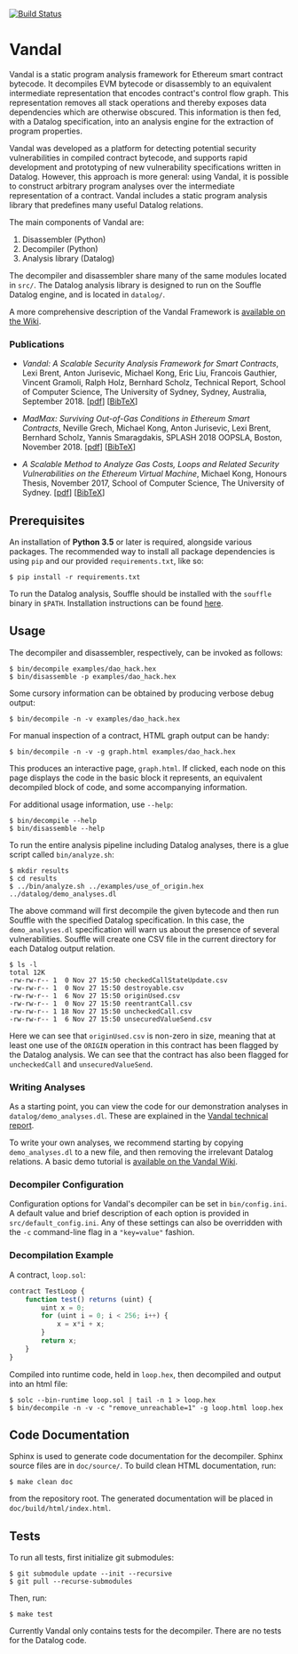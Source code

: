 [![Build Status](https://travis-ci.org/usyd-blockchain/vandal.svg?branch=master)](https://travis-ci.org/usyd-blockchain/vandal)

# Vandal

Vandal is a static program analysis framework for Ethereum smart contract
bytecode. It decompiles EVM bytecode or disassembly to an equivalent
intermediate representation that encodes contract's control flow graph. This
representation removes all stack operations and thereby exposes data
dependencies which are otherwise obscured. This information is then fed, with
a Datalog specification, into an analysis engine for the extraction of program
properties.

Vandal was developed as a platform for detecting potential security
vulnerabilities in compiled contract bytecode, and supports rapid development
and prototyping of new vulnerability specifications written in Datalog.
However, this approach is more general: using Vandal, it is possible to
construct arbitrary program analyses over the intermediate representation of
a contract. Vandal includes a static program analysis library that predefines
many useful Datalog relations.

The main components of Vandal are:
1. Disassembler (Python)
2. Decompiler (Python)
3. Analysis library (Datalog)

The decompiler and disassembler share many of the same modules located in
`src/`. The Datalog analysis library is designed to run on the Souffle Datalog
engine, and is located in `datalog/`.

A more comprehensive description of the Vandal Framework is [available on the
Wiki](https://github.com/usyd-blockchain/vandal/wiki).

### Publications

* _Vandal: A Scalable Security Analysis Framework for Smart Contracts_,
 Lexi Brent, Anton Jurisevic, Michael Kong, Eric Liu, Francois
  Gauthier, Vincent Gramoli, Ralph Holz, Bernhard Scholz, Technical Report, School of Computer Science, The University of Sydney, Sydney, Australia, September 2018. [[pdf](https://arxiv.org/pdf/1809.03981.pdf)] [[BibTeX](pubs/Vandal18.bib)]

* _MadMax: Surviving Out-of-Gas Conditions in Ethereum Smart Contracts_,
Neville Grech, Michael Kong, Anton Jurisevic, Lexi Brent, Bernhard Scholz, Yannis Smaragdakis, SPLASH 2018 OOPSLA, Boston, November 2018. [[pdf](pubs/Grech18-OOPSLA.pdf)] [[BibTeX](pubs/Grech18.bib)]

* _A Scalable Method to Analyze Gas Costs, Loops and Related Security Vulnerabilities on the Ethereum Virtual Machine_, Michael Kong, Honours Thesis, November 2017, School of Computer Science, The University of Sydney. [[pdf](pubs/MKong17.pdf)] [[BibTeX](pubs/MKong17.bib)]

## Prerequisites

An installation of **Python 3.5** or later is required, alongside various
packages. The recommended way to install all package dependencies is using
`pip` and our provided `requirements.txt`, like so:

```
$ pip install -r requirements.txt
```

To run the Datalog analysis, Souffle should be installed with the `souffle`
binary in `$PATH`. Installation instructions can be found
[here](https://souffle-lang.github.io/download/).

## Usage

The decompiler and disassembler, respectively, can be invoked as follows:

```
$ bin/decompile examples/dao_hack.hex
$ bin/disassemble -p examples/dao_hack.hex
```

Some cursory information can be obtained by producing verbose debug output:

```
$ bin/decompile -n -v examples/dao_hack.hex
```

For manual inspection of a contract, HTML graph output can be handy:

```
$ bin/decompile -n -v -g graph.html examples/dao_hack.hex
```

This produces an interactive page, `graph.html`. If clicked, each node on this
page displays the code in the basic block it represents, an equivalent
decompiled block of code, and some accompanying information.

For additional usage information, use `--help`:

```
$ bin/decompile --help
$ bin/disassemble --help
```

To run the entire analysis pipeline including Datalog analyses, there is a glue
script called `bin/analyze.sh`:

```
$ mkdir results
$ cd results
$ ../bin/analyze.sh ../examples/use_of_origin.hex ../datalog/demo_analyses.dl
```

The above command will first decompile the given bytecode and then run Souffle
with the specified Datalog specification. In this case, the `demo_analyses.dl`
specification will warn us about the presence of several vulnerabilities.
Souffle will create one CSV file in the current directory for each Datalog
output relation.

```
$ ls -l
total 12K
-rw-rw-r-- 1  0 Nov 27 15:50 checkedCallStateUpdate.csv
-rw-rw-r-- 1  0 Nov 27 15:50 destroyable.csv
-rw-rw-r-- 1  6 Nov 27 15:50 originUsed.csv
-rw-rw-r-- 1  0 Nov 27 15:50 reentrantCall.csv
-rw-rw-r-- 1 18 Nov 27 15:50 uncheckedCall.csv
-rw-rw-r-- 1  6 Nov 27 15:50 unsecuredValueSend.csv
```

Here we can see that `originUsed.csv` is non-zero in size, meaning that at
least one use of the `ORIGIN` operation in this contract has been flagged by
the Datalog analysis. We can see that the contract has also been flagged for
`uncheckedCall` and `unsecuredValueSend`.

### Writing Analyses

As a starting point, you can view the code for our demonstration analyses in
`datalog/demo_analyses.dl`. These are explained in the [Vandal technical
report](https://arxiv.org/abs/1809.03981).

To write your own analyses, we recommend starting by copying `demo_analyses.dl`
to a new file, and then removing the irrelevant Datalog relations. A basic demo
tutorial is [available on the Vandal
Wiki](https://github.com/usyd-blockchain/vandal/wiki/Demo:-Writing-an-Analysis-with-Vandal).

### Decompiler Configuration

Configuration options for Vandal's decompiler can be set in `bin/config.ini`.
A default value and brief description of each option is provided in
`src/default_config.ini`. Any of these settings can also be overridden with the
`-c` command-line flag in a `"key=value"` fashion.

### Decompilation Example

A contract, `loop.sol`:
```javascript
contract TestLoop {
    function test() returns (uint) {
        uint x = 0;
        for (uint i = 0; i < 256; i++) {
            x = x*i + x;
        }
        return x;
    }
}
```

Compiled into runtime code, held in `loop.hex`, then decompiled
and output into an html file:
```
$ solc --bin-runtime loop.sol | tail -n 1 > loop.hex
$ bin/decompile -n -v -c "remove_unreachable=1" -g loop.html loop.hex
```


## Code Documentation

Sphinx is used to generate code documentation for the decompiler. Sphinx source
files are in `doc/source/`. To build clean HTML documentation, run:

```
$ make clean doc
```

from the repository root. The generated documentation will be placed in
`doc/build/html/index.html`.


## Tests

To run all tests, first initialize git submodules:

```
$ git submodule update --init --recursive
$ git pull --recurse-submodules
```

Then, run:

```
$ make test
```

Currently Vandal only contains tests for the decompiler. There are no tests for
the Datalog code.
